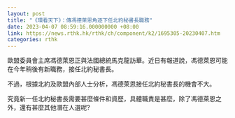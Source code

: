 ```yaml
---
layout: post
title: "《環看天下》：傳馮德萊恩角逐下任北約秘書長職務"
date: 2023-04-07 08:59:16.000000000 +08:00
link: https://news.rthk.hk/rthk/ch/component/k2/1695305-20230407.htm
categories: rthk
---
```


歐盟委員會主席馮德萊恩正與法國總統馬克龍訪華。近日有報道說，馮德萊恩可能在今年稍後有新職務，接任北約秘書長。

不過，根據北約及歐盟內部人士分析，馮德萊恩接任北約秘書長的機會不大。

究竟新一任北約秘書長需要甚麼條件和資歷，具體職責是甚麼，除了馮德萊恩之外，還有甚麼其他潛在人選呢?
